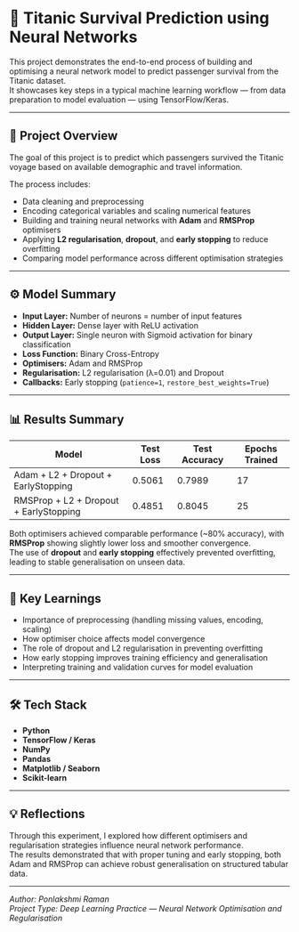 
# 🚢 Titanic Survival Prediction using Neural Networks

This project demonstrates the end-to-end process of building and optimising a neural network model to predict passenger survival from the Titanic dataset.  
It showcases key steps in a typical machine learning workflow — from data preparation to model evaluation — using TensorFlow/Keras.

---

## 🧭 Project Overview
The goal of this project is to predict which passengers survived the Titanic voyage based on available demographic and travel information.

The process includes:
- Data cleaning and preprocessing  
- Encoding categorical variables and scaling numerical features  
- Building and training neural networks with **Adam** and **RMSProp** optimisers  
- Applying **L2 regularisation**, **dropout**, and **early stopping** to reduce overfitting  
- Comparing model performance across different optimisation strategies

---

## ⚙️ Model Summary
- **Input Layer:** Number of neurons = number of input features  
- **Hidden Layer:** Dense layer with ReLU activation  
- **Output Layer:** Single neuron with Sigmoid activation for binary classification  
- **Loss Function:** Binary Cross-Entropy  
- **Optimisers:** Adam and RMSProp  
- **Regularisation:** L2 regularisation (λ=0.01) and Dropout  
- **Callbacks:** Early stopping (`patience=1`, `restore_best_weights=True`)

---

## 📊 Results Summary
| Model | Test Loss | Test Accuracy | Epochs Trained |
|--------|------------|----------------|----------------|
| Adam + L2 + Dropout + EarlyStopping | 0.5061 | 0.7989 | 17 |
| RMSProp + L2 + Dropout + EarlyStopping | 0.4851 | 0.8045 | 25 |

Both optimisers achieved comparable performance (~80% accuracy), with **RMSProp** showing slightly lower loss and smoother convergence.  
The use of **dropout** and **early stopping** effectively prevented overfitting, leading to stable generalisation on unseen data.

---

## 🧠 Key Learnings
- Importance of preprocessing (handling missing values, encoding, scaling)  
- How optimiser choice affects model convergence  
- The role of dropout and L2 regularisation in preventing overfitting  
- How early stopping improves training efficiency and generalisation  
- Interpreting training and validation curves for model evaluation

---

## 🛠️ Tech Stack
- **Python**
- **TensorFlow / Keras**
- **NumPy**
- **Pandas**
- **Matplotlib / Seaborn**
- **Scikit-learn**

---

## 💡 Reflections
Through this experiment, I explored how different optimisers and regularisation strategies influence neural network performance.  
The results demonstrated that with proper tuning and early stopping, both Adam and RMSProp can achieve robust generalisation on structured tabular data.

---

*Author: Ponlakshmi Raman*  
*Project Type: Deep Learning Practice — Neural Network Optimisation and Regularisation*
